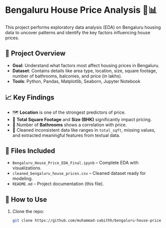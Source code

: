 # Bengaluru House Price Analysis 🏡📊

This project performs exploratory data analysis (EDA) on Bengaluru housing data to uncover patterns and identify the key factors influencing house prices.

## 📌 Project Overview

- **Goal**: Understand what factors most affect housing prices in Bengaluru.
- **Dataset**: Contains details like area type, location, size, square footage, number of bathrooms, balconies, and price (in lakhs).
- **Tools**: Python, Pandas, Matplotlib, Seaborn, Jupyter Notebook

## 📈 Key Findings

- 🗺️ **Location** is one of the strongest predictors of price.
- 📐 **Total Square Footage** and **Size (BHK)** significantly impact pricing.
- 🛁 Number of **Bathrooms** shows a correlation with price.
- 🧹 Cleaned inconsistent data like ranges in `total_sqft`, missing values, and extracted meaningful features from textual data.

## 📂 Files Included

- `Bengaluru_House_Price_EDA_Final.ipynb` – Complete EDA with visualizations.
- `cleaned_bengaluru_house_prices.csv` – Cleaned dataset ready for modeling.
- `README.md` – Project documentation (this file).

## 🚀 How to Use

1. Clone the repo:
   ```bash
   git clone https://github.com/muhammad-sabithh/bengaluru-house-price-analysis.git
